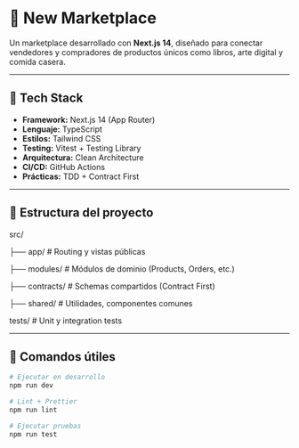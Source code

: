 # 🛒 New Marketplace

Un marketplace desarrollado con **Next.js 14**, diseñado para conectar vendedores y compradores de productos únicos como libros, arte digital y comida casera.

---

## 🚀 Tech Stack

- **Framework:** Next.js 14 (App Router)
- **Lenguaje:** TypeScript
- **Estilos:** Tailwind CSS
- **Testing:** Vitest + Testing Library
- **Arquitectura:** Clean Architecture
- **CI/CD:** GitHub Actions
- **Prácticas:** TDD + Contract First

---

## 📁 Estructura del proyecto

src/

├── app/ # Routing y vistas públicas

├── modules/ # Módulos de dominio (Products, Orders, etc.)

├── contracts/ # Schemas compartidos (Contract First)

├── shared/ # Utilidades, componentes comunes

tests/ # Unit y integration tests

---

## 🧪 Comandos útiles

```bash
# Ejecutar en desarrollo
npm run dev

# Lint + Prettier
npm run lint

# Ejecutar pruebas
npm run test